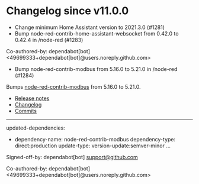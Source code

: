 # Changelog since v11.0.0
- Change minimum Home Assistant version to 2021.3.0 (#1281) 
- Bump node-red-contrib-home-assistant-websocket from 0.42.0 to 0.42.4 in /node-red (#1283)

Co-authored-by: dependabot[bot] <49699333+dependabot[bot]@users.noreply.github.com> 
- Bump node-red-contrib-modbus from 5.16.0 to 5.21.0 in /node-red (#1284)

Bumps [node-red-contrib-modbus](https://github.com/biancoroyal/node-red-contrib-modbus) from 5.16.0 to 5.21.0.
- [Release notes](https://github.com/biancoroyal/node-red-contrib-modbus/releases)
- [Changelog](https://github.com/BiancoRoyal/node-red-contrib-modbus/blob/master/CHANGELOG.md)
- [Commits](https://github.com/biancoroyal/node-red-contrib-modbus/compare/V5.16.0...V5.21.0)

---
updated-dependencies:
- dependency-name: node-red-contrib-modbus
  dependency-type: direct:production
  update-type: version-update:semver-minor
...

Signed-off-by: dependabot[bot] <support@github.com>

Co-authored-by: dependabot[bot] <49699333+dependabot[bot]@users.noreply.github.com> 
